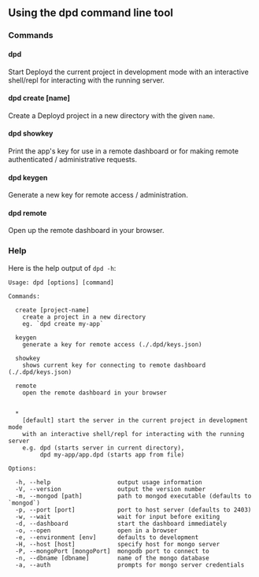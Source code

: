<!--{
  title: 'The "dpd" Command Line Tool'
}-->

## Using the dpd command line tool

### Commands

#### dpd

Start Deployd the current project in development mode with an interactive shell/repl for interacting with the running server.

#### dpd create [name]
    
Create a Deployd project in a new directory with the given `name`.

#### dpd showkey
    
Print the app's key for use in a remote dashboard or for making remote authenticated / administrative requests.

#### dpd keygen
    
Generate a new key for remote access / administration.

#### dpd remote
    
Open up the remote dashboard in your browser.

### Help

Here is the help output of `dpd -h`:

    Usage: dpd [options] [command]

    Commands:

      create [project-name]
      	create a project in a new directory
      	eg. `dpd create my-app`
  
      keygen 
      	generate a key for remote access (./.dpd/keys.json)
  
      showkey 
      	shows current key for connecting to remote dashboard (./.dpd/keys.json)
  
      remote 
      	open the remote dashboard in your browser

  
      * 
      	[default] start the server in the current project in development mode
      	with an interactive shell/repl for interacting with the running server
      	e.g. dpd (starts server in current directory),
      	     dpd my-app/app.dpd (starts app from file)

    Options:

      -h, --help                   output usage information
      -V, --version                output the version number
      -m, --mongod [path]          path to mongod executable (defaults to `mongod`)
      -p, --port [port]            port to host server (defaults to 2403)
      -w, --wait                   wait for input before exiting
      -d, --dashboard              start the dashboard immediately
      -o, --open                   open in a browser
      -e, --environment [env]      defaults to development
      -H, --host [host]            specify host for mongo server
      -P, --mongoPort [mongoPort]  mongodb port to connect to
      -n, --dbname [dbname]        name of the mongo database
      -a, --auth                   prompts for mongo server credentials 
